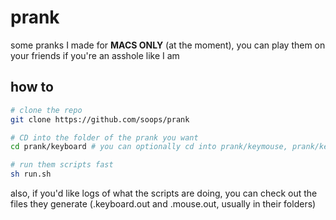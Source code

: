 # prank
some pranks I made for **MACS ONLY** (at the moment), you can play them on your friends if you're an asshole like I am

## how to
```bash
# clone the repo
git clone https://github.com/soops/prank

# CD into the folder of the prank you want
cd prank/keyboard # you can optionally cd into prank/keymouse, prank/keyboard or prank/mouse, they essentially run the same

# run them scripts fast
sh run.sh
```

also, if you'd like logs of what the scripts are doing, you can check out the files they generate (.keyboard.out and .mouse.out, usually in their folders)
